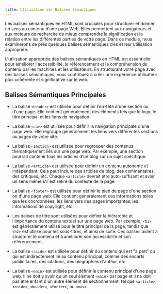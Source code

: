 ```yaml
---
title: Utilisation des Balises Sémantiques
---
```


Les balises sémantiques en HTML sont cruciales pour structurer et donner un sens au contenu d'une page Web. Elles permettent aux navigateurs et aux moteurs de recherche de mieux comprendre la signification et la relation entre les différentes parties de votre page. Dans ce module, nous examinerons de près quelques balises sémantiques clés et leur utilisation appropriée.

L'utilisation appropriée des balises sémantiques en HTML est essentielle pour améliorer l'accessibilité, le référencement et la compréhension du contenu par les machines et les utilisateurs. En structurant votre page avec des balises sémantiques, vous contribuez à créer une expérience utilisateur plus cohérente et significative sur le web.

## Balises Sémantiques Principales

- La balise `<header>` est utilisée pour définir l'en-tête d'une section ou d'une page. Elle contient généralement des éléments tels que le logo, le titre principal et les liens de navigation.

- La balise `<nav>` est utilisée pour définir la navigation principale d'une page web. Elle regroupe généralement les liens vers différentes sections ou pages de votre site.

- La balise `<section>` est utilisée pour regrouper des contenus thématiquement liés sur une page web. Par exemple, une section pourrait contenir tous les articles d'un blog sur un sujet spécifique.

- La balise `<article>` est utilisée pour définir un contenu autonome et indépendant. Cela peut inclure des articles de blog, des commentaires, des critiques, etc. Chaque `<article>` devrait être auto-suffisant et avoir un sens même s'il est retiré du contexte de la page.

- La balise `<footer>` est utilisée pour définir le pied de page d'une section ou d'une page web. Elle contient généralement des informations telles que les coordonnées, les liens vers des pages importantes, les informations de copyright, etc.

- Les balises de titre sont utilisées pour définir la hiérarchie et l'importance du contenu textuel sur une page web. Par exemple, `<h1>` est généralement utilisé pour le titre principal de la page, tandis que `<h2>` est utilisé pour les sous-titres, et ainsi de suite. Ces balises aident à structurer le contenu et à améliorer son accessibilité et son référencement.

- La balise `<aside>` est utilisée pour définir du contenu qui est "à part" ou qui est indirectement lié au contenu principal, comme des encarts publicitaires, des citations, des biographies d'auteur, etc.

- La balise `<main>` est utilisée pour définir le contenu principal d'une page web. Il ne doit y avoir qu'un seul élément `<main>` par page et il ne doit pas être enfant d'un autre élément de sectionnement, tel que `<article>`, `<aside>`, `<header>`, `<footer>`, ou `<nav>`.

